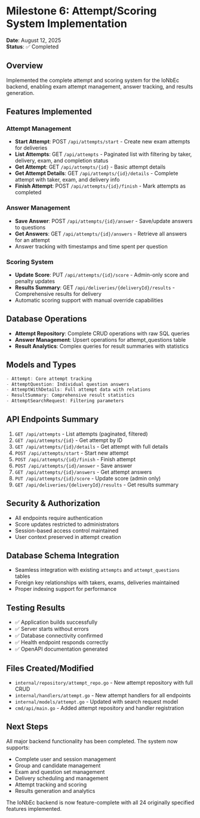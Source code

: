 # Milestone 6: Attempt/Scoring System Implementation

**Date**: August 12, 2025  
**Status**: ✅ Completed

## Overview
Implemented the complete attempt and scoring system for the IoNbEc backend, enabling exam attempt management, answer tracking, and results generation.

## Features Implemented

### Attempt Management
- **Start Attempt**: POST `/api/attempts/start` - Create new exam attempts for deliveries
- **List Attempts**: GET `/api/attempts` - Paginated list with filtering by taker, delivery, exam, and completion status
- **Get Attempt**: GET `/api/attempts/{id}` - Basic attempt details
- **Get Attempt Details**: GET `/api/attempts/{id}/details` - Complete attempt with taker, exam, and delivery info
- **Finish Attempt**: POST `/api/attempts/{id}/finish` - Mark attempts as completed

### Answer Management
- **Save Answer**: POST `/api/attempts/{id}/answer` - Save/update answers to questions
- **Get Answers**: GET `/api/attempts/{id}/answers` - Retrieve all answers for an attempt
- Answer tracking with timestamps and time spent per question

### Scoring System
- **Update Score**: PUT `/api/attempts/{id}/score` - Admin-only score and penalty updates
- **Results Summary**: GET `/api/deliveries/{deliveryId}/results` - Comprehensive results for delivery
- Automatic scoring support with manual override capabilities

## Database Operations
- **Attempt Repository**: Complete CRUD operations with raw SQL queries
- **Answer Management**: Upsert operations for attempt_questions table
- **Result Analytics**: Complex queries for result summaries with statistics

## Models and Types
```go
- Attempt: Core attempt tracking
- AttemptQuestion: Individual question answers
- AttemptWithDetails: Full attempt data with relations
- ResultSummary: Comprehensive result statistics
- AttemptSearchRequest: Filtering parameters
```

## API Endpoints Summary
1. `GET /api/attempts` - List attempts (paginated, filtered)
2. `GET /api/attempts/{id}` - Get attempt by ID
3. `GET /api/attempts/{id}/details` - Get attempt with full details
4. `POST /api/attempts/start` - Start new attempt
5. `POST /api/attempts/{id}/finish` - Finish attempt
6. `POST /api/attempts/{id}/answer` - Save answer
7. `GET /api/attempts/{id}/answers` - Get attempt answers
8. `PUT /api/attempts/{id}/score` - Update score (admin only)
9. `GET /api/deliveries/{deliveryId}/results` - Get results summary

## Security & Authorization
- All endpoints require authentication
- Score updates restricted to administrators
- Session-based access control maintained
- User context preserved in attempt creation

## Database Schema Integration
- Seamless integration with existing `attempts` and `attempt_questions` tables
- Foreign key relationships with takers, exams, deliveries maintained
- Proper indexing support for performance

## Testing Results
- ✅ Application builds successfully
- ✅ Server starts without errors
- ✅ Database connectivity confirmed
- ✅ Health endpoint responds correctly
- ✅ OpenAPI documentation generated

## Files Created/Modified
- `internal/repository/attempt_repo.go` - New attempt repository with full CRUD
- `internal/handlers/attempt.go` - New attempt handlers for all endpoints
- `internal/models/attempt.go` - Updated with search request model
- `cmd/api/main.go` - Added attempt repository and handler registration

## Next Steps
All major backend functionality has been completed. The system now supports:
- Complete user and session management
- Group and candidate management
- Exam and question set management
- Delivery scheduling and management
- Attempt tracking and scoring
- Results generation and analytics

The IoNbEc backend is now feature-complete with all 24 originally specified features implemented.